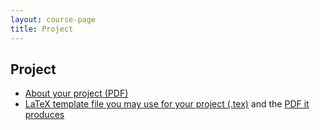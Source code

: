 ```yaml
---
layout: course-page
title: Project
---
```


## Project

  * [About your project (PDF)](assets/project/F24/description.pdf)
  * [LaTeX template file you may use for your project (.tex)](assets/project/F24/blank.tex) and the [PDF it produces](assets/project/F24/blank.pdf)

<!--
  * [form (rubric) for grading Part I (PDF)](assets/project/F24/rubricI.pdf)
  * [form (rubric) for grading Part II (PDF)](assets/project/F24/rubricII.pdf)
-->